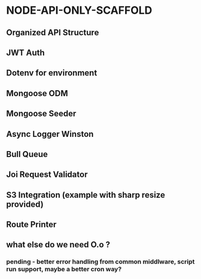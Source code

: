 # NODE-API-ONLY-SCAFFOLD
## Organized API Structure
## JWT Auth
## Dotenv for environment
## Mongoose ODM
## Mongoose Seeder
## Async Logger Winston
## Bull Queue
## Joi Request Validator
## S3 Integration (example with sharp resize provided)
## Route Printer
## what else do we need O.o ?
### pending - better error handling from common middlware, script run support, maybe a better cron way?
